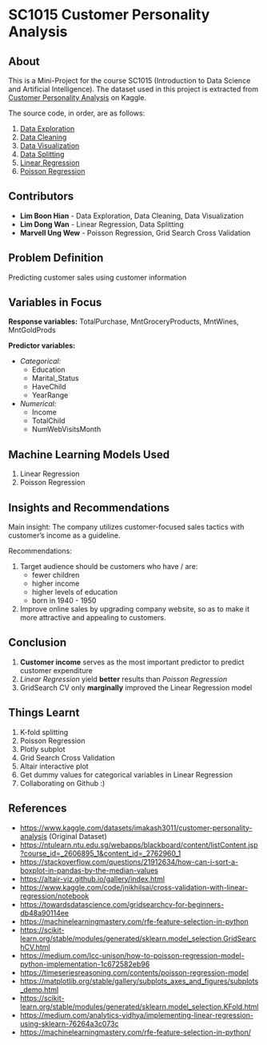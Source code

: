 # SC1015 Customer Personality Analysis

## About
This is a Mini-Project for the course SC1015 (Introduction to Data Science and Artificial Intelligence). The dataset used in this project is extracted from [Customer Personality Analysis](https://www.kaggle.com/datasets/imakash3011/customer-personality-analysis) on Kaggle. 

The source code, in order, are as follows:
1. [Data Exploration](https://github.com/BoonHianLim/SC1015-Group9/blob/main/Data-exploratory.ipynb)
2. [Data Cleaning](https://github.com/BoonHianLim/SC1015-Group9/blob/main/Data-cleaning.ipynb)
3. [Data Visualization](https://github.com/BoonHianLim/SC1015-Group9/blob/main/Data-visualization.ipynb)
4. [Data Splitting](https://github.com/BoonHianLim/SC1015-Group9/blob/main/Data-encoding-and-splitting.ipynb)
5. [Linear Regression](https://github.com/BoonHianLim/SC1015-Group9/blob/main/Linear_Regression.ipynb)
6. [Poisson Regression](https://github.com/BoonHianLim/SC1015-Group9/blob/main/Poisson_Regression.ipynb)

## Contributors
- __Lim Boon Hian__ - Data Exploration, Data Cleaning, Data Visualization
- __Lim Dong Wan__ - Linear Regression, Data Splitting
- __Marvell Ung Wew__ - Poisson Regression, Grid Search Cross Validation

## Problem Definition
Predicting customer sales using customer information

## Variables in Focus
__Response variables:__ TotalPurchase, MntGroceryProducts, MntWines, MntGoldProds

__Predictor variables:__
- _Categorical:_
    - Education
    - Marital_Status
    - HaveChild
    - YearRange
- _Numerical:_
    - Income
    - TotalChild
    - NumWebVisitsMonth

## Machine Learning Models Used
1. Linear Regression
2. Poisson Regression

## Insights and Recommendations
Main insight: The company utilizes customer-focused sales tactics with customer’s income as a guideline.

Recommendations:
1. Target audience should be customers who have / are:
    - fewer children
    - higher income
    - higher levels of education
    - born in 1940 - 1950
2. Improve online sales by upgrading company website, so as to make it more attractive and appealing to customers.

## Conclusion
1. __Customer income__ serves as the most important predictor to predict customer expenditure
2. *Linear Regression* yield __better__ results than *Poisson Regression*
3. GridSearch CV only __marginally__ improved the Linear Regression model

## Things Learnt
1. K-fold splitting
2. Poisson Regression
3. Plotly subplot
4. Grid Search Cross Validation
5. Altair interactive plot
6. Get dummy values for categorical variables in Linear Regression
7. Collaborating on Github :)

## References
- <https://www.kaggle.com/datasets/imakash3011/customer-personality-analysis> (Original Dataset)
- <https://ntulearn.ntu.edu.sg/webapps/blackboard/content/listContent.jsp?course_id=_2606895_1&content_id=_2762960_1>
- <https://stackoverflow.com/questions/21912634/how-can-i-sort-a-boxplot-in-pandas-by-the-median-values>
- <https://altair-viz.github.io/gallery/index.html>
- <https://www.kaggle.com/code/jnikhilsai/cross-validation-with-linear-regression/notebook>
- <https://towardsdatascience.com/gridsearchcv-for-beginners-db48a90114ee>
- <https://machinelearningmastery.com/rfe-feature-selection-in-python>
- <https://scikit-learn.org/stable/modules/generated/sklearn.model_selection.GridSearchCV.html>
- <https://medium.com/lcc-unison/how-to-poisson-regression-model-python-implementation-1c672582eb96>
- <https://timeseriesreasoning.com/contents/poisson-regression-model>
- <https://matplotlib.org/stable/gallery/subplots_axes_and_figures/subplots_demo.html> 
- <https://scikit-learn.org/stable/modules/generated/sklearn.model_selection.KFold.html> 
- <https://medium.com/analytics-vidhya/implementing-linear-regression-using-sklearn-76264a3c073c> 
- <https://machinelearningmastery.com/rfe-feature-selection-in-python/> 

